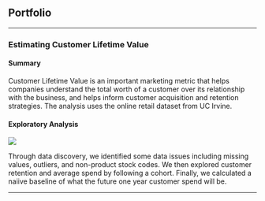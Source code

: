 ## Portfolio

---

### Estimating Customer Lifetime Value

#### Summary
Customer Lifetime Value is an important marketing metric that helps companies understand the total worth of a customer over its relationship with the business, and helps inform customer acquisition and retention strategies. The analysis uses the online retail dataset from UC Irvine. 

#### Exploratory Analysis
[![](https://img.shields.io/badge/Jupyter-open_notebook-blue?logo=%23F37626)](https://bobby-nguy@github.io/notebooks/LTVExploratoryAnalysis.html)

Through data discovery, we identified some data issues including missing values, outliers, and non-product stock codes. We then explored customer retention and average spend by following a cohort. Finally, we calculated a naiive baseline of what the future one year customer spend will be.

---
